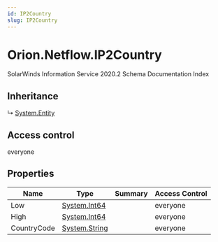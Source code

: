 ```yaml
---
id: IP2Country
slug: IP2Country
---
```


# Orion.Netflow.IP2Country

SolarWinds Information Service 2020.2 Schema Documentation Index

## Inheritance

↳ [System.Entity](./../System/Entity)

## Access control

everyone

## Properties

| Name | Type | Summary | Access Control |
| ------ | ------ | ------ | ------ |
| Low | [System.Int64](https://docs.microsoft.com/en-us/dotnet/api/system.int64) |  | everyone |
| High | [System.Int64](https://docs.microsoft.com/en-us/dotnet/api/system.int64) |  | everyone |
| CountryCode | [System.String](https://docs.microsoft.com/en-us/dotnet/api/system.string) |  | everyone |

